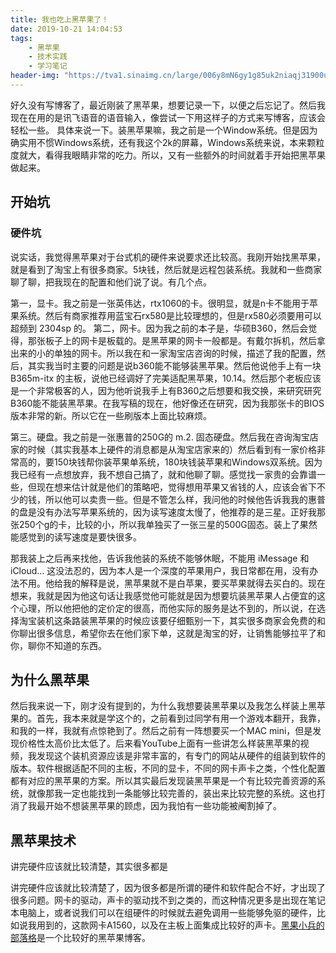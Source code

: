 ```yaml
---
title: 我也吃上黑苹果了！
date: 2019-10-21 14:04:53
tags: 
    - 黑苹果
    - 技术实践
    - 学习笔记
header-img: "https://tva1.sinaimg.cn/large/006y8mN6gy1g85uk2niaqj31900u0e81.jpg"
---
```


好久没有写博客了，最近刚装了黑苹果，想要记录一下，以便之后忘记了。然后我现在在用的是讯飞语音的语音输入，像尝试一下用这样子的方式来写博客，应该会轻松一些。
具体来说一下。装黑苹果嘛，我之前是一个Window系统。但是因为确实用不惯Windows系统，还有我这个2k的屏幕，Windows系统来说，本来颗粒度就大，看得我眼睛非常的吃力。所以，又有一些额外的时间就着手开始把黑苹果做起来。

## 开始坑

### 硬件坑

说实话，我觉得黑苹果对于台式机的硬件来说要求还比较高。我刚开始找黑苹果，就是看到了淘宝上有很多商家。5块钱，然后就是远程包装系统。我就和一些商家聊了聊，把我现在的配置和他们说了说。有几个点。

第一，显卡。我之前是一张英伟达，rtx1060的卡。很明显，就是n卡不能用于苹果系统。然后有商家推荐用蓝宝石rx580是比较理想的，但是rx580必须要用可以超频到 2304sp 的。
第二，网卡。因为我之前的本子是，华硕B360，然后会觉得，那张板子上的网卡是板载的。是黑苹果的网卡一般都是。有戴尔拆机，然后拿出来的小的单独的网卡。所以我在和一家淘宝店咨询的时候，描述了我的配置，然后，其实我当时主要的问题是说b360能不能够装黑苹果。然后他说他手上有一块 B365m-itx 的主板，说他已经调好了完美适配黑苹果，10.14。然后那个老板应该是一个非常极客的人，因为他听说我手上有B360之后想要和我交换，来研究研究B360能不能装黑苹果。在我写稿的现在，他好像还在研究，因为我那张卡的BIOS版本非常的新。所以它在一些刷版本上面比较麻烦。

第三。硬盘。我之前是一张惠普的250G的 m.2. 固态硬盘。然后我在咨询淘宝店家的时候（其实我基本上硬件的消息都是从淘宝店家来的）然后看到有一家价格非常高的，要150块钱帮你装苹果单系统，180块钱装苹果和Windows双系统。因为我已经有一点想放弃，我不想自己搞了，就和他聊了聊。感觉找一家贵的会靠谱一些，但现在想来估计就是他们的策略吧，觉得想用苹果又省钱的人，应该会省下不少的钱，所以他可以卖贵一些。但是不管怎么样，我问他的时候他告诉我我的惠普的盘是没有办法写苹果系统的，因为读写速度太慢了，他推荐的是三星。正好我那张250个g的卡，比较的小，所以我单独买了一张三星的500G固态。装上了果然能感觉到的读写速度是要快很多。

那我装上之后再来找他，告诉我他装的系统不能够休眠，不能用 iMessage 和 iCloud… 这没法忍的，因为本人是一个深度的苹果用户，我日常都在用，没有办法不用。他给我的解释是说，黑苹果就不是白苹果，要买苹果就得去买白的。现在想来，我就是因为他这句话让我感觉他可能就是因为想要坑装黑苹果人占便宜的这个心理，所以他把他的定价定的很高，而他实际的服务是达不到的，所以说，在选择淘宝装机这条路装黑苹果的时候应该要仔细甄别一下，其实很多商家会免费的和你聊出很多信息，希望你去在他们家下单，这就是淘宝的好，让销售能够拉平了和你，聊你不知道的东西。

## 为什么黑苹果

然后我来说一下，刚才没有提到的，为什么我想要装黑苹果以及我怎么样装上黑苹果的。首先，我本来就是学这个的，之前看到过同学有用一个游戏本翻开，我靠，和我的一样，我就有点惊艳到了。然后之前有一阵想要买一个MAC mini，但是发现价格性太高价比太低了。后来看YouTube上面有一些讲怎么样装黑苹果的视频，我发现这个装机资源应该是非常丰富的，有专门的网站从硬件的组装到软件的版本。软件根据适配不同的主板，不同的显卡，不同的网卡声卡之类，个性化配置都有对应的黑苹果的方案。所以其实最后发现装黑苹果是一个有比较完善资源的系统，就像那我一定也能找到一条能够比较完善的，装出来比较完整的系统。这也打消了我最开始不想装黑苹果的顾虑，因为我怕有一些功能被阉割掉了。

## 黑苹果技术

讲完硬件应该就比较清楚，其实很多都是

讲完硬件应该就比较清楚了，因为很多都是所谓的硬件和软件配合不好，才出现了很多问题。网卡的驱动，声卡的驱动找不到之类的，而这种情况更多是出现在笔记本电脑上，或者说我们可以在组硬件的时候就去避免调用一些能够免驱的硬件，比如说我用到的，这款网卡A1560，以及在主板上面集成比较好的声卡。[黑果小兵的部落格](https://blog.daliansky.net/macOS-Catalina-10.15-19A583-Release-version-with-Clover-5093-original-image-Double-EFI-Version.html)是一个比较好的黑苹果博客。

